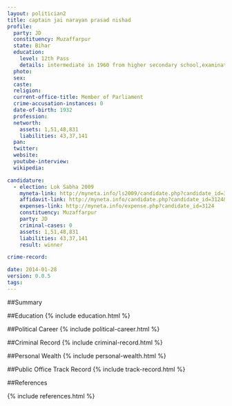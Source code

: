 ```yaml
---
layout: politician2
title: captain jai narayan prasad nishad
profile: 
  party: JD
  constituency: Muzaffarpur
  state: Bihar
  education: 
    level: 12th Pass
    details: intermediate in 1960 from higher secondary school,examination board,bhopal
  photo: 
  sex: 
  caste: 
  religion: 
  current-office-title: Member of Parliament
  crime-accusation-instances: 0
  date-of-birth: 1932
  profession: 
  networth: 
    assets: 1,51,48,831
    liabilities: 43,37,141
  pan: 
  twitter: 
  website: 
  youtube-interview: 
  wikipedia: 

candidature: 
  - election: Lok Sabha 2009
    myneta-link: http://myneta.info/ls2009/candidate.php?candidate_id=3124
    affidavit-link: http://myneta.info/candidate.php?candidate_id=3124&scan=original
    expenses-link: http://myneta.info/expense.php?candidate_id=3124
    constituency: Muzaffarpur 
    party: JD
    criminal-cases: 0
    assets: 1,51,48,831
    liabilities: 43,37,141
    result: winner 

crime-record: 

date: 2014-01-28
version: 0.0.5
tags: 
---
```

##Summary


##Education
{% include education.html %}


##Political Career
{% include political-career.html %}


##Criminal Record
{% include criminal-record.html %}


##Personal Wealth
{% include personal-wealth.html %}


##Public Office Track Record
{% include track-record.html %}


##References


{% include references.html %}